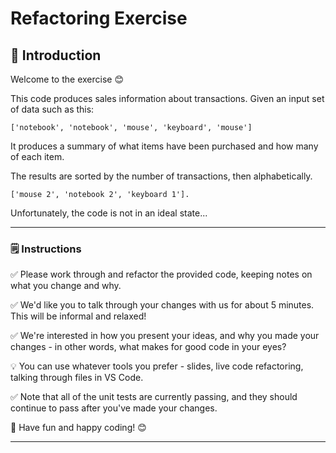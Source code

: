 # Refactoring Exercise

## 👋 Introduction

Welcome to the exercise 😊

This code produces sales information about transactions. Given an input set of data such as this:

```
['notebook', 'notebook', 'mouse', 'keyboard', 'mouse']
```

It produces a summary of what items have been purchased and how many of each item.

The results are sorted by the number of transactions, then alphabetically.

```
['mouse 2', 'notebook 2', 'keyboard 1'].
```

Unfortunately, the code is not in an ideal state...

---

### 🗒️ Instructions

✅ Please work through and refactor the provided code, keeping notes on what you change and why.

✅ We'd like you to talk through your changes with us for about 5 minutes. This will be informal and relaxed!

✅ We're interested in how you present your ideas, and why you made your changes - in other words, what makes for good code in your eyes?

💡 You can use whatever tools you prefer - slides, live code refactoring, talking through files in VS Code.

✅ Note that all of the unit tests are currently passing, and they should continue to pass after you've made your changes.

🙌 Have fun and happy coding! 😊

---
